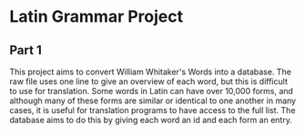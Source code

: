 # Latin Grammar Project
## Part 1
This project aims to convert William Whitaker's Words into a database. The raw file uses one line to give an overview of each word, but this is difficult to use for translation. Some words in Latin can have over 10,000 forms, and although many of these forms are similar or identical to one another in many cases, it is useful for translation programs to have access to the full list. The database aims to do this by giving each word an id and each form an entry.
